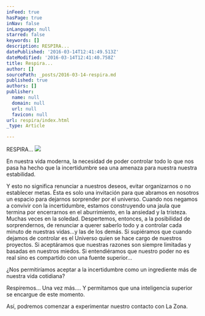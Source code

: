 ```yaml
---
inFeed: true
hasPage: true
inNav: false
inLanguage: null
starred: false
keywords: []
description: RESPIRA...
datePublished: '2016-03-14T12:41:49.513Z'
dateModified: '2016-03-14T12:41:40.758Z'
title: Respira...
author: []
sourcePath: _posts/2016-03-14-respira.md
published: true
authors: []
publisher:
  name: null
  domain: null
  url: null
  favicon: null
url: respira/index.html
_type: Article

---
```

RESPIRA...
![](https://s3-us-west-2.amazonaws.com/the-grid-img/p/b81d523621f00d2a1c3d0d81d5d08bc2325958cc.jpg)

En nuestra vida moderna, la necesidad de poder controlar todo lo que nos pasa ha hecho que la incertidumbre sea una amenaza para nuestra nuestra estabilidad. 

Y esto no significa renunciar a nuestros deseos, evitar organizarnos o no establecer metas. Ésta es solo una invitación para que abramos en nosotros un espacio para dejarnos sorprender por el universo. Cuando nos negamos a convivir con la incertidumbre, estamos construyendo una jaula que termina por encerrarnos en el aburrimiento, en la ansiedad y la tristeza. Muchas veces en la soledad. Despertemos, entonces, a la posibilidad de sorprendernos, de renunciar a querer saberlo todo y a controlar cada minuto de nuestras vidas...y las de los demás. Si supiéramos que cuando dejamos de controlar es el Universo quien se hace cargo de nuestros proyectos. Si aceptáramos que nuestras razones son siempre limitadas y basadas en nuestros miedos. Si entendiéramos que nuestro poder no es real sino es compartido con una fuente superior... 

¿Nos permitiríamos aceptar a la incertidumbre como un ingrediente más de nuestra vida cotidiana? 

Respiremos... Una vez más.... Y permitamos que una inteligencia superior se encargue de este momento. 

Así, podremos comenzar a experimentar nuestro contacto con La Zona.